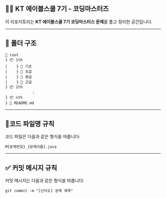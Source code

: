 ## 👨‍💻 KT 에이블스쿨 7기 - 코딩마스터즈 

이 리포지토리는 **KT 에이블스쿨 7기 코딩마스터스 문제**를 풀고 정리한 공간입니다.  

---

## 📁 폴더 구조

```
📍 root 
├ 📦 1th
|    ├ 📁 기초
|    ├ 📁 초급
|    ├ 📁 중급
|    ├ 📁 고급
├ 📦 2th
            ⋮
├ 📦 nth
├ 📝 README.md
```
---

## 📍코드 파일명 규칙
코드 파일은 다음과 같은 형식을 따릅니다: 

` M{문제번호}_{문제이름}.java `

---

## ✅ 커밋 메시지 규칙
커밋 메시지는 다음과 같은 형식을 따릅니다:

` git commit -m "[난이도] 문제 제목" `
